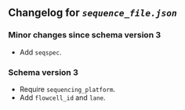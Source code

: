 ## Changelog for *`sequence_file.json`*

### Minor changes since schema version 3

* Add `seqspec`.

### Schema version 3

* Require `sequencing_platform`.
* Add `flowcell_id` and `lane`.
